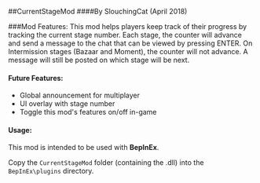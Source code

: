 ##CurrentStageMod 
####By SlouchingCat (April 2018)

###Mod Features:
This mod helps players keep track of their progress by tracking the current stage number.
Each stage, the counter will advance and send a message to the chat that can be viewed by pressing ENTER.
On Intermission stages (Bazaar and Moment), the counter will not advance. A message will still be posted on which stage will be next.

#### Future Features:
- Global announcement for multiplayer
- UI overlay with stage number
- Toggle this mod's features on/off in-game

#### Usage:
This mod is intended to be used with **BepInEx**.

Copy the `CurrentStageMod` folder (containing the .dll) into the `BepInEx\plugins` directory.
